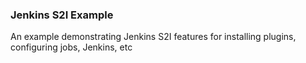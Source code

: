 ### Jenkins S2I Example

An example demonstrating Jenkins S2I features for installing plugins, configuring jobs, Jenkins, etc
